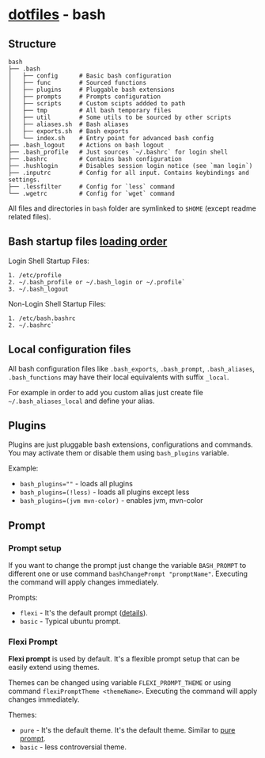 # [dotfiles](../) - bash

## Structure
```
bash
├── .bash
│   ├── config      # Basic bash configuration
│   ├── func        # Sourced functions
│   ├── plugins     # Pluggable bash extensions
│   ├── prompts     # Prompts configuration
│   ├── scripts     # Custom scipts addded to path
│   ├── tmp         # All bash temporary files
│   ├── util        # Some utils to be sourced by other scripts
│   ├── aliases.sh  # Bash aliases
│   ├── exports.sh  # Bash exports
│   └── index.sh    # Entry point for advanced bash config
├── .bash_logout    # Actions on bash logout
├── .bash_profile   # Just sources `~/.bashrc` for login shell
├── .bashrc         # Contains bash configuration
├── .hushlogin      # Disables session login notice (see `man login`)
├── .inputrc        # Config for all input. Contains keybindings and settings.
├── .lessfilter     # Config for `less` command
└── .wgetrc         # Config for `wget` command
```

All files and directories in `bash` folder are symlinked to `$HOME` (except readme related files).

## Bash startup files [loading order](https://shreevatsa.wordpress.com/2008/03/30/zshbash-startup-files-loading-order-bashrc-zshrc-etc/)

Login Shell Startup Files:
```
1. /etc/profile
2. ~/.bash_profile or ~/.bash_login or ~/.profile`
3. ~/.bash_logout
```

Non-Login Shell Startup Files:
```
1. /etc/bash.bashrc
2. ~/.bashrc`
```

## Local configuration files

All bash configuration files like `.bash_exports`, `.bash_prompt`, `.bash_aliases`, `.bash_functions`
may have their local equivalents with suffix `_local`.

For example in order to add you custom alias just create file `~/.bash_aliases_local` and define your alias.

## Plugins

Plugins are just pluggable bash extensions, configurations and commands.
You may activate them or disable them using `bash_plugins` variable.

Example:
- `bash_plugins=""` - loads all plugins
- `bash_plugins=(!less)` - loads all plugins except less
- `bash_plugins=(jvm mvn-color)` - enables jvm, mvn-color

## Prompt


### Prompt setup

If you want to change the prompt just change the variable `BASH_PROMPT` to different one
or use command `bashChangePrompt "promptName"`. Executing the command will apply changes immediately.

Prompts:
- `flexi` - It's the default prompt ([details](#flexi-prompt)).
- `basic` - Typical ubuntu prompt.

### Flexi Prompt

**Flexi prompt** is used by default. It's a flexible prompt setup that can be easily extend using themes.

Themes can be changed using variable `FLEXI_PROMPT_THEME` or using command `flexiPromptTheme <themeName>`. Executing the command will apply changes immediately.

Themes:
- `pure` - It's the default theme. It's the default theme. Similar to [pure prompt](https://github.com/sindresorhus/pure).
- `basic` - less controversial theme.
